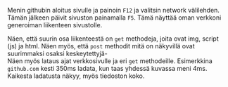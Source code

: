 Menin githubin aloitus sivulle ja painoin `F12` ja valitsin network välilehden.  
Tämän jälkeen päivit sivuston painamalla `F5`. 
Tämä näyttää oman verkkoni generoiman liikenteen sivustolle.
  
Näen, että suurin osa liikenteestä on `get` methodeja, joita ovat img, script (js) ja html.
Näen myös, että `post` methodit mitä on näkyvillä ovat suurimmaksi osaksi keskeytettyjä-  
Näen myös lataus ajat verkkosivulle ja eri `get` methodeille. Esimerkkina `github.com` kesti 350ms ladata, kun taas yhdessä kuvassa meni 4ms.  
Kaikesta ladatusta näkyy, myös tiedoston koko.
